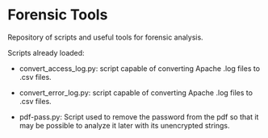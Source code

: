 # Forensic Tools
Repository of scripts and useful tools for forensic analysis.

Scripts already loaded:

- convert_access_log.py: script capable of converting Apache .log files to .csv files.

- convert_error_log.py: script capable of converting Apache .log files to .csv files.

- pdf-pass.py: Script used to remove the password from the pdf so that it may be possible to analyze it later with its unencrypted strings.
